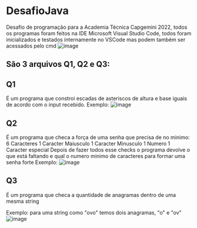 # DesafioJava
Desafio de programação para a Academia Técnica Capgemini 2022, todos os programas foram feitos na IDE Microsoft Visual Studio Code, todos foram inicializados e testados internamente no VSCode mas podem também ser acessados pelo cmd
![image](https://user-images.githubusercontent.com/99025922/154857596-1e93fc26-b66a-4153-a378-6ad3a8e8c652.png)



## São 3 arquivos Q1, Q2 e Q3:

## Q1
É um programa que constroi escadas de asteriscos de altura e base iguais de acordo com o input recebido.
Exemplo: ![image](https://user-images.githubusercontent.com/99025922/154856812-b4d3dcc3-66fb-4579-83e3-cfc56af87949.png)


## Q2
É um programa que checa a força de uma senha que precisa de no minimo:
      6 Caracteres
      1 Caracter Maiusculo
      1 Caracter Minusculo
      1 Numero
      1 Caracter especial
   Depois de fazer todos esse checks o programa devolve o que está faltando e qual o numero minimo de caracteres para formar uma senha forte
   Exemplo: ![image](https://user-images.githubusercontent.com/99025922/154856693-533c29f4-bd0c-4e4a-a799-27a474fc4730.png)

## Q3
É um programa que checa a quantidade de anagramas dentro de uma mesma string

  Exemplo: para uma string como "ovo" temos dois anagramas, "o" e "ov"  ![image](https://user-images.githubusercontent.com/99025922/154856771-e38c85f6-8313-43e2-a2af-933ccebb6814.png)

            

